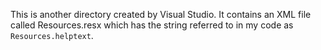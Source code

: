 This is another directory created by Visual Studio.  It contains an XML file called Resources.resx which has the string referred to in my code as `Resources.helptext`.
